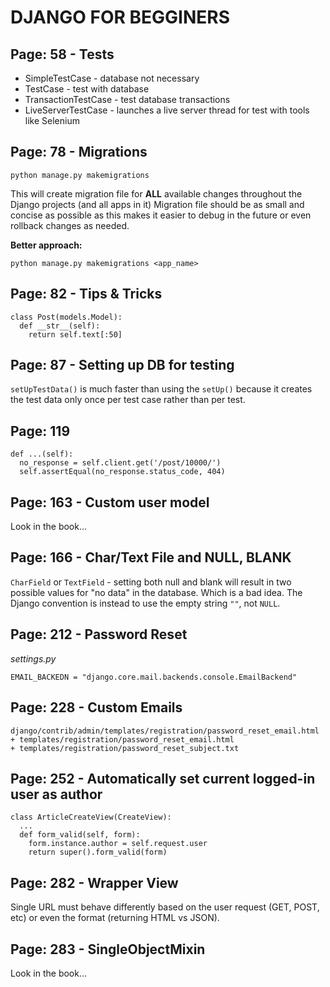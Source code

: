 # DJANGO FOR BEGGINERS

## Page: 58 - Tests
- SimpleTestCase - database not necessary
- TestCase - test with database
- TransactionTestCase - test database transactions
- LiveServerTestCase - launches a live server thread for test with tools like Selenium

## Page: 78 - Migrations
```
python manage.py makemigrations
```
This will create migration file for **ALL** available changes throughout the Django projects (and all apps in it)
Migration file should be as small and concise as possible as this makes it easier to debug in the future or even rollback changes as needed.

**Better approach:**
```
python manage.py makemigrations <app_name>
```

## Page: 82 - Tips & Tricks
```
class Post(models.Model):
  def __str__(self):
    return self.text[:50]
```

## Page: 87 - Setting up DB for testing
`setUpTestData()` is much faster than using the `setUp()` because it creates the test data only once per test case rather than per test.

## Page: 119
```
def ...(self):
  no_response = self.client.get('/post/10000/')
  self.assertEqual(no_response.status_code, 404)
```

## Page: 163 - Custom user model
Look in the book...

## Page: 166 - Char/Text File and NULL, BLANK
`CharField` or `TextField` - setting both null and blank will result in two possible values for "no data" in the database.
Which is a bad idea. The Django convention is instead to use the empty string `""`, not `NULL`.

## Page: 212 - Password Reset
*settings.py*
```
EMAIL_BACKEDN = "django.core.mail.backends.console.EmailBackend"
```

## Page: 228 - Custom Emails
```
django/contrib/admin/templates/registration/password_reset_email.html
+ templates/registration/password_reset_email.html
+ templates/registration/password_reset_subject.txt
```

## Page: 252 - Automatically set current logged-in user as author
```
class ArticleCreateView(CreateView):
  ...
  def form_valid(self, form):
    form.instance.author = self.request.user
    return super().form_valid(form)
```

## Page: 282 - Wrapper View
Single URL must behave differently based on the user request (GET, POST, etc) or even the format (returning HTML vs JSON).

## Page: 283 - SingleObjectMixin
Look in the book...
